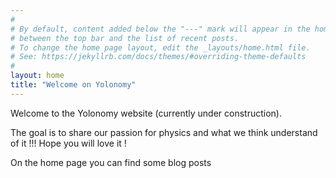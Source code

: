 ```yaml
---
#
# By default, content added below the "---" mark will appear in the home page
# between the top bar and the list of recent posts.
# To change the home page layout, edit the _layouts/home.html file.
# See: https://jekyllrb.com/docs/themes/#overriding-theme-defaults
#
layout: home
title: "Welcome on Yolonomy"
---
```


Welcome to the Yolonomy website (currently under construction).

The goal is to share our passion for physics and what we think understand of it !!! Hope you will love it !

On the home page you can find some blog posts
